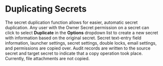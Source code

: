 [title]: # (Duplicating Secrets)
[tags]: # (XXX)
[priority]: # (50)

# Duplicating Secrets

The secret duplication function allows for easier, automatic secret duplication. Any user with the Owner Secret permission on a secret can click to select **Duplicate** in the **Options** dropdown list to create a new secret with information based on the original secret. Secret text-entry field information, launcher settings, secret settings, double locks, email settings, and permissions are copied over. Audit records are written to the source secret and target secret to indicate that a copy operation took place. Currently, file attachments are not copied.
